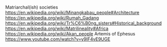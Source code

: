 Matriarchal(ish) societies
https://en.wikipedia.org/wiki/Minangkabau_people#Architecture
https://en.wikipedia.org/wiki/Rumah_Gadang
https://en.wikipedia.org/wiki/Tr%C6%B0ng_sisters#Historical_background
https://en.wikipedia.org/wiki/Matrilineality#Africa
https://en.wikipedia.org/wiki/Akan_people
Artemis of Ephesus
https://www.youtube.com/watch?v=y9IF4vE9UGE